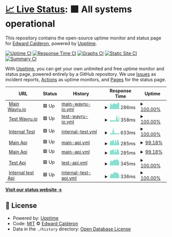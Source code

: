 # [📈 Live Status](https://status.wayru.co): <!--live status--> **🟩 All systems operational**

This repository contains the open-source uptime monitor and status page for [Edward Calderon](bancannabis.org), powered by [Upptime](https://github.com/upptime/upptime).

[![Uptime CI](https://github.com/edcalderon/upptime/workflows/Uptime%20CI/badge.svg)](https://github.com/edcalderon/upptime/actions?query=workflow%3A%22Uptime+CI%22)
[![Response Time CI](https://github.com/edcalderon/upptime/workflows/Response%20Time%20CI/badge.svg)](https://github.com/edcalderon/upptime/actions?query=workflow%3A%22Response+Time+CI%22)
[![Graphs CI](https://github.com/edcalderon/upptime/workflows/Graphs%20CI/badge.svg)](https://github.com/edcalderon/upptime/actions?query=workflow%3A%22Graphs+CI%22)
[![Static Site CI](https://github.com/edcalderon/upptime/workflows/Static%20Site%20CI/badge.svg)](https://github.com/edcalderon/upptime/actions?query=workflow%3A%22Static+Site+CI%22)
[![Summary CI](https://github.com/edcalderon/upptime/workflows/Summary%20CI/badge.svg)](https://github.com/edcalderon/upptime/actions?query=workflow%3A%22Summary+CI%22)

With [Upptime](https://upptime.js.org), you can get your own unlimited and free uptime monitor and status page, powered entirely by a GitHub repository. We use [Issues](https://github.com/edcalderon/upptime/issues) as incident reports, [Actions](https://github.com/edcalderon/upptime/actions) as uptime monitors, and [Pages](https://status.wayru.co) for the status page.

<!--start: status pages-->
<!-- This summary is generated by Upptime (https://github.com/upptime/upptime) -->
<!-- Do not edit this manually, your changes will be overwritten -->
<!-- prettier-ignore -->
| URL | Status | History | Response Time | Uptime |
| --- | ------ | ------- | ------------- | ------ |
| <img alt="" src="https://favicons.githubusercontent.com/www.dapp.wayru.io" height="13"> [Main Wayru.io](https://www.dapp.wayru.io) | 🟩 Up | [main-wayru-io.yml](https://github.com/edcalderon/uptime_wayru/commits/HEAD/history/main-wayru-io.yml) | <details><summary><img alt="Response time graph" src="./graphs/main-wayru-io/response-time-week.png" height="20"> 286ms</summary><br><a href="https://status.wayru.co/history/main-wayru-io"><img alt="Response time 286" src="https://img.shields.io/endpoint?url=https%3A%2F%2Fraw.githubusercontent.com%2Fedcalderon%2Fuptime_wayru%2FHEAD%2Fapi%2Fmain-wayru-io%2Fresponse-time.json"></a><br><a href="https://status.wayru.co/history/main-wayru-io"><img alt="24-hour response time 286" src="https://img.shields.io/endpoint?url=https%3A%2F%2Fraw.githubusercontent.com%2Fedcalderon%2Fuptime_wayru%2FHEAD%2Fapi%2Fmain-wayru-io%2Fresponse-time-day.json"></a><br><a href="https://status.wayru.co/history/main-wayru-io"><img alt="7-day response time 286" src="https://img.shields.io/endpoint?url=https%3A%2F%2Fraw.githubusercontent.com%2Fedcalderon%2Fuptime_wayru%2FHEAD%2Fapi%2Fmain-wayru-io%2Fresponse-time-week.json"></a><br><a href="https://status.wayru.co/history/main-wayru-io"><img alt="30-day response time 286" src="https://img.shields.io/endpoint?url=https%3A%2F%2Fraw.githubusercontent.com%2Fedcalderon%2Fuptime_wayru%2FHEAD%2Fapi%2Fmain-wayru-io%2Fresponse-time-month.json"></a><br><a href="https://status.wayru.co/history/main-wayru-io"><img alt="1-year response time 286" src="https://img.shields.io/endpoint?url=https%3A%2F%2Fraw.githubusercontent.com%2Fedcalderon%2Fuptime_wayru%2FHEAD%2Fapi%2Fmain-wayru-io%2Fresponse-time-year.json"></a></details> | <details><summary><a href="https://status.wayru.co/history/main-wayru-io">100.00%</a></summary><a href="https://status.wayru.co/history/main-wayru-io"><img alt="All-time uptime 100.00%" src="https://img.shields.io/endpoint?url=https%3A%2F%2Fraw.githubusercontent.com%2Fedcalderon%2Fuptime_wayru%2FHEAD%2Fapi%2Fmain-wayru-io%2Fuptime.json"></a><br><a href="https://status.wayru.co/history/main-wayru-io"><img alt="24-hour uptime 100.00%" src="https://img.shields.io/endpoint?url=https%3A%2F%2Fraw.githubusercontent.com%2Fedcalderon%2Fuptime_wayru%2FHEAD%2Fapi%2Fmain-wayru-io%2Fuptime-day.json"></a><br><a href="https://status.wayru.co/history/main-wayru-io"><img alt="7-day uptime 100.00%" src="https://img.shields.io/endpoint?url=https%3A%2F%2Fraw.githubusercontent.com%2Fedcalderon%2Fuptime_wayru%2FHEAD%2Fapi%2Fmain-wayru-io%2Fuptime-week.json"></a><br><a href="https://status.wayru.co/history/main-wayru-io"><img alt="30-day uptime 100.00%" src="https://img.shields.io/endpoint?url=https%3A%2F%2Fraw.githubusercontent.com%2Fedcalderon%2Fuptime_wayru%2FHEAD%2Fapi%2Fmain-wayru-io%2Fuptime-month.json"></a><br><a href="https://status.wayru.co/history/main-wayru-io"><img alt="1-year uptime 100.00%" src="https://img.shields.io/endpoint?url=https%3A%2F%2Fraw.githubusercontent.com%2Fedcalderon%2Fuptime_wayru%2FHEAD%2Fapi%2Fmain-wayru-io%2Fuptime-year.json"></a></details>
| <img alt="" src="https://favicons.githubusercontent.com/www.testnet.wayru.io" height="13"> [Test Wayru.io](https://www.testnet.wayru.io) | 🟩 Up | [test-wayru-io.yml](https://github.com/edcalderon/uptime_wayru/commits/HEAD/history/test-wayru-io.yml) | <details><summary><img alt="Response time graph" src="./graphs/test-wayru-io/response-time-week.png" height="20"> 358ms</summary><br><a href="https://status.wayru.co/history/test-wayru-io"><img alt="Response time 358" src="https://img.shields.io/endpoint?url=https%3A%2F%2Fraw.githubusercontent.com%2Fedcalderon%2Fuptime_wayru%2FHEAD%2Fapi%2Ftest-wayru-io%2Fresponse-time.json"></a><br><a href="https://status.wayru.co/history/test-wayru-io"><img alt="24-hour response time 358" src="https://img.shields.io/endpoint?url=https%3A%2F%2Fraw.githubusercontent.com%2Fedcalderon%2Fuptime_wayru%2FHEAD%2Fapi%2Ftest-wayru-io%2Fresponse-time-day.json"></a><br><a href="https://status.wayru.co/history/test-wayru-io"><img alt="7-day response time 358" src="https://img.shields.io/endpoint?url=https%3A%2F%2Fraw.githubusercontent.com%2Fedcalderon%2Fuptime_wayru%2FHEAD%2Fapi%2Ftest-wayru-io%2Fresponse-time-week.json"></a><br><a href="https://status.wayru.co/history/test-wayru-io"><img alt="30-day response time 358" src="https://img.shields.io/endpoint?url=https%3A%2F%2Fraw.githubusercontent.com%2Fedcalderon%2Fuptime_wayru%2FHEAD%2Fapi%2Ftest-wayru-io%2Fresponse-time-month.json"></a><br><a href="https://status.wayru.co/history/test-wayru-io"><img alt="1-year response time 358" src="https://img.shields.io/endpoint?url=https%3A%2F%2Fraw.githubusercontent.com%2Fedcalderon%2Fuptime_wayru%2FHEAD%2Fapi%2Ftest-wayru-io%2Fresponse-time-year.json"></a></details> | <details><summary><a href="https://status.wayru.co/history/test-wayru-io">100.00%</a></summary><a href="https://status.wayru.co/history/test-wayru-io"><img alt="All-time uptime 100.00%" src="https://img.shields.io/endpoint?url=https%3A%2F%2Fraw.githubusercontent.com%2Fedcalderon%2Fuptime_wayru%2FHEAD%2Fapi%2Ftest-wayru-io%2Fuptime.json"></a><br><a href="https://status.wayru.co/history/test-wayru-io"><img alt="24-hour uptime 100.00%" src="https://img.shields.io/endpoint?url=https%3A%2F%2Fraw.githubusercontent.com%2Fedcalderon%2Fuptime_wayru%2FHEAD%2Fapi%2Ftest-wayru-io%2Fuptime-day.json"></a><br><a href="https://status.wayru.co/history/test-wayru-io"><img alt="7-day uptime 100.00%" src="https://img.shields.io/endpoint?url=https%3A%2F%2Fraw.githubusercontent.com%2Fedcalderon%2Fuptime_wayru%2FHEAD%2Fapi%2Ftest-wayru-io%2Fuptime-week.json"></a><br><a href="https://status.wayru.co/history/test-wayru-io"><img alt="30-day uptime 100.00%" src="https://img.shields.io/endpoint?url=https%3A%2F%2Fraw.githubusercontent.com%2Fedcalderon%2Fuptime_wayru%2FHEAD%2Fapi%2Ftest-wayru-io%2Fuptime-month.json"></a><br><a href="https://status.wayru.co/history/test-wayru-io"><img alt="1-year uptime 100.00%" src="https://img.shields.io/endpoint?url=https%3A%2F%2Fraw.githubusercontent.com%2Fedcalderon%2Fuptime_wayru%2FHEAD%2Fapi%2Ftest-wayru-io%2Fuptime-year.json"></a></details>
| <img alt="" src="https://favicons.githubusercontent.com/www.internal.wayru.co" height="13"> [Internal Test](https://www.internal.wayru.co) | 🟩 Up | [internal-test.yml](https://github.com/edcalderon/uptime_wayru/commits/HEAD/history/internal-test.yml) | <details><summary><img alt="Response time graph" src="./graphs/internal-test/response-time-week.png" height="20"> 633ms</summary><br><a href="https://status.wayru.co/history/internal-test"><img alt="Response time 633" src="https://img.shields.io/endpoint?url=https%3A%2F%2Fraw.githubusercontent.com%2Fedcalderon%2Fuptime_wayru%2FHEAD%2Fapi%2Finternal-test%2Fresponse-time.json"></a><br><a href="https://status.wayru.co/history/internal-test"><img alt="24-hour response time 633" src="https://img.shields.io/endpoint?url=https%3A%2F%2Fraw.githubusercontent.com%2Fedcalderon%2Fuptime_wayru%2FHEAD%2Fapi%2Finternal-test%2Fresponse-time-day.json"></a><br><a href="https://status.wayru.co/history/internal-test"><img alt="7-day response time 633" src="https://img.shields.io/endpoint?url=https%3A%2F%2Fraw.githubusercontent.com%2Fedcalderon%2Fuptime_wayru%2FHEAD%2Fapi%2Finternal-test%2Fresponse-time-week.json"></a><br><a href="https://status.wayru.co/history/internal-test"><img alt="30-day response time 633" src="https://img.shields.io/endpoint?url=https%3A%2F%2Fraw.githubusercontent.com%2Fedcalderon%2Fuptime_wayru%2FHEAD%2Fapi%2Finternal-test%2Fresponse-time-month.json"></a><br><a href="https://status.wayru.co/history/internal-test"><img alt="1-year response time 633" src="https://img.shields.io/endpoint?url=https%3A%2F%2Fraw.githubusercontent.com%2Fedcalderon%2Fuptime_wayru%2FHEAD%2Fapi%2Finternal-test%2Fresponse-time-year.json"></a></details> | <details><summary><a href="https://status.wayru.co/history/internal-test">100.00%</a></summary><a href="https://status.wayru.co/history/internal-test"><img alt="All-time uptime 100.00%" src="https://img.shields.io/endpoint?url=https%3A%2F%2Fraw.githubusercontent.com%2Fedcalderon%2Fuptime_wayru%2FHEAD%2Fapi%2Finternal-test%2Fuptime.json"></a><br><a href="https://status.wayru.co/history/internal-test"><img alt="24-hour uptime 100.00%" src="https://img.shields.io/endpoint?url=https%3A%2F%2Fraw.githubusercontent.com%2Fedcalderon%2Fuptime_wayru%2FHEAD%2Fapi%2Finternal-test%2Fuptime-day.json"></a><br><a href="https://status.wayru.co/history/internal-test"><img alt="7-day uptime 100.00%" src="https://img.shields.io/endpoint?url=https%3A%2F%2Fraw.githubusercontent.com%2Fedcalderon%2Fuptime_wayru%2FHEAD%2Fapi%2Finternal-test%2Fuptime-week.json"></a><br><a href="https://status.wayru.co/history/internal-test"><img alt="30-day uptime 100.00%" src="https://img.shields.io/endpoint?url=https%3A%2F%2Fraw.githubusercontent.com%2Fedcalderon%2Fuptime_wayru%2FHEAD%2Fapi%2Finternal-test%2Fuptime-month.json"></a><br><a href="https://status.wayru.co/history/internal-test"><img alt="1-year uptime 100.00%" src="https://img.shields.io/endpoint?url=https%3A%2F%2Fraw.githubusercontent.com%2Fedcalderon%2Fuptime_wayru%2FHEAD%2Fapi%2Finternal-test%2Fuptime-year.json"></a></details>
| <img alt="" src="https://favicons.githubusercontent.com/api.wayru.co" height="13"> [Main Api](https://api.wayru.co) | 🟩 Up | [main-api.yml](https://github.com/edcalderon/uptime_wayru/commits/HEAD/history/main-api.yml) | <details><summary><img alt="Response time graph" src="./graphs/main-api/response-time-week.png" height="20"> 285ms</summary><br><a href="https://status.wayru.co/history/main-api"><img alt="Response time 285" src="https://img.shields.io/endpoint?url=https%3A%2F%2Fraw.githubusercontent.com%2Fedcalderon%2Fuptime_wayru%2FHEAD%2Fapi%2Fmain-api%2Fresponse-time.json"></a><br><a href="https://status.wayru.co/history/main-api"><img alt="24-hour response time 285" src="https://img.shields.io/endpoint?url=https%3A%2F%2Fraw.githubusercontent.com%2Fedcalderon%2Fuptime_wayru%2FHEAD%2Fapi%2Fmain-api%2Fresponse-time-day.json"></a><br><a href="https://status.wayru.co/history/main-api"><img alt="7-day response time 285" src="https://img.shields.io/endpoint?url=https%3A%2F%2Fraw.githubusercontent.com%2Fedcalderon%2Fuptime_wayru%2FHEAD%2Fapi%2Fmain-api%2Fresponse-time-week.json"></a><br><a href="https://status.wayru.co/history/main-api"><img alt="30-day response time 285" src="https://img.shields.io/endpoint?url=https%3A%2F%2Fraw.githubusercontent.com%2Fedcalderon%2Fuptime_wayru%2FHEAD%2Fapi%2Fmain-api%2Fresponse-time-month.json"></a><br><a href="https://status.wayru.co/history/main-api"><img alt="1-year response time 285" src="https://img.shields.io/endpoint?url=https%3A%2F%2Fraw.githubusercontent.com%2Fedcalderon%2Fuptime_wayru%2FHEAD%2Fapi%2Fmain-api%2Fresponse-time-year.json"></a></details> | <details><summary><a href="https://status.wayru.co/history/main-api">99.18%</a></summary><a href="https://status.wayru.co/history/main-api"><img alt="All-time uptime 99.18%" src="https://img.shields.io/endpoint?url=https%3A%2F%2Fraw.githubusercontent.com%2Fedcalderon%2Fuptime_wayru%2FHEAD%2Fapi%2Fmain-api%2Fuptime.json"></a><br><a href="https://status.wayru.co/history/main-api"><img alt="24-hour uptime 99.18%" src="https://img.shields.io/endpoint?url=https%3A%2F%2Fraw.githubusercontent.com%2Fedcalderon%2Fuptime_wayru%2FHEAD%2Fapi%2Fmain-api%2Fuptime-day.json"></a><br><a href="https://status.wayru.co/history/main-api"><img alt="7-day uptime 99.18%" src="https://img.shields.io/endpoint?url=https%3A%2F%2Fraw.githubusercontent.com%2Fedcalderon%2Fuptime_wayru%2FHEAD%2Fapi%2Fmain-api%2Fuptime-week.json"></a><br><a href="https://status.wayru.co/history/main-api"><img alt="30-day uptime 99.18%" src="https://img.shields.io/endpoint?url=https%3A%2F%2Fraw.githubusercontent.com%2Fedcalderon%2Fuptime_wayru%2FHEAD%2Fapi%2Fmain-api%2Fuptime-month.json"></a><br><a href="https://status.wayru.co/history/main-api"><img alt="1-year uptime 99.18%" src="https://img.shields.io/endpoint?url=https%3A%2F%2Fraw.githubusercontent.com%2Fedcalderon%2Fuptime_wayru%2FHEAD%2Fapi%2Fmain-api%2Fuptime-year.json"></a></details>
| <img alt="" src="https://favicons.githubusercontent.com/wayru.herokuapp.com" height="13"> [Main Api](https://wayru.herokuapp.com) | 🟩 Up | [main-api.yml](https://github.com/edcalderon/uptime_wayru/commits/HEAD/history/main-api.yml) | <details><summary><img alt="Response time graph" src="./graphs/main-api/response-time-week.png" height="20"> 285ms</summary><br><a href="https://status.wayru.co/history/main-api"><img alt="Response time 285" src="https://img.shields.io/endpoint?url=https%3A%2F%2Fraw.githubusercontent.com%2Fedcalderon%2Fuptime_wayru%2FHEAD%2Fapi%2Fmain-api%2Fresponse-time.json"></a><br><a href="https://status.wayru.co/history/main-api"><img alt="24-hour response time 285" src="https://img.shields.io/endpoint?url=https%3A%2F%2Fraw.githubusercontent.com%2Fedcalderon%2Fuptime_wayru%2FHEAD%2Fapi%2Fmain-api%2Fresponse-time-day.json"></a><br><a href="https://status.wayru.co/history/main-api"><img alt="7-day response time 285" src="https://img.shields.io/endpoint?url=https%3A%2F%2Fraw.githubusercontent.com%2Fedcalderon%2Fuptime_wayru%2FHEAD%2Fapi%2Fmain-api%2Fresponse-time-week.json"></a><br><a href="https://status.wayru.co/history/main-api"><img alt="30-day response time 285" src="https://img.shields.io/endpoint?url=https%3A%2F%2Fraw.githubusercontent.com%2Fedcalderon%2Fuptime_wayru%2FHEAD%2Fapi%2Fmain-api%2Fresponse-time-month.json"></a><br><a href="https://status.wayru.co/history/main-api"><img alt="1-year response time 285" src="https://img.shields.io/endpoint?url=https%3A%2F%2Fraw.githubusercontent.com%2Fedcalderon%2Fuptime_wayru%2FHEAD%2Fapi%2Fmain-api%2Fresponse-time-year.json"></a></details> | <details><summary><a href="https://status.wayru.co/history/main-api">99.18%</a></summary><a href="https://status.wayru.co/history/main-api"><img alt="All-time uptime 99.18%" src="https://img.shields.io/endpoint?url=https%3A%2F%2Fraw.githubusercontent.com%2Fedcalderon%2Fuptime_wayru%2FHEAD%2Fapi%2Fmain-api%2Fuptime.json"></a><br><a href="https://status.wayru.co/history/main-api"><img alt="24-hour uptime 99.18%" src="https://img.shields.io/endpoint?url=https%3A%2F%2Fraw.githubusercontent.com%2Fedcalderon%2Fuptime_wayru%2FHEAD%2Fapi%2Fmain-api%2Fuptime-day.json"></a><br><a href="https://status.wayru.co/history/main-api"><img alt="7-day uptime 99.18%" src="https://img.shields.io/endpoint?url=https%3A%2F%2Fraw.githubusercontent.com%2Fedcalderon%2Fuptime_wayru%2FHEAD%2Fapi%2Fmain-api%2Fuptime-week.json"></a><br><a href="https://status.wayru.co/history/main-api"><img alt="30-day uptime 99.18%" src="https://img.shields.io/endpoint?url=https%3A%2F%2Fraw.githubusercontent.com%2Fedcalderon%2Fuptime_wayru%2FHEAD%2Fapi%2Fmain-api%2Fuptime-month.json"></a><br><a href="https://status.wayru.co/history/main-api"><img alt="1-year uptime 99.18%" src="https://img.shields.io/endpoint?url=https%3A%2F%2Fraw.githubusercontent.com%2Fedcalderon%2Fuptime_wayru%2FHEAD%2Fapi%2Fmain-api%2Fuptime-year.json"></a></details>
| <img alt="" src="https://favicons.githubusercontent.com/api.develop.wayru.co" height="13"> [Test Api](https://api.develop.wayru.co) | 🟩 Up | [test-api.yml](https://github.com/edcalderon/uptime_wayru/commits/HEAD/history/test-api.yml) | <details><summary><img alt="Response time graph" src="./graphs/test-api/response-time-week.png" height="20"> 345ms</summary><br><a href="https://status.wayru.co/history/test-api"><img alt="Response time 345" src="https://img.shields.io/endpoint?url=https%3A%2F%2Fraw.githubusercontent.com%2Fedcalderon%2Fuptime_wayru%2FHEAD%2Fapi%2Ftest-api%2Fresponse-time.json"></a><br><a href="https://status.wayru.co/history/test-api"><img alt="24-hour response time 345" src="https://img.shields.io/endpoint?url=https%3A%2F%2Fraw.githubusercontent.com%2Fedcalderon%2Fuptime_wayru%2FHEAD%2Fapi%2Ftest-api%2Fresponse-time-day.json"></a><br><a href="https://status.wayru.co/history/test-api"><img alt="7-day response time 345" src="https://img.shields.io/endpoint?url=https%3A%2F%2Fraw.githubusercontent.com%2Fedcalderon%2Fuptime_wayru%2FHEAD%2Fapi%2Ftest-api%2Fresponse-time-week.json"></a><br><a href="https://status.wayru.co/history/test-api"><img alt="30-day response time 345" src="https://img.shields.io/endpoint?url=https%3A%2F%2Fraw.githubusercontent.com%2Fedcalderon%2Fuptime_wayru%2FHEAD%2Fapi%2Ftest-api%2Fresponse-time-month.json"></a><br><a href="https://status.wayru.co/history/test-api"><img alt="1-year response time 345" src="https://img.shields.io/endpoint?url=https%3A%2F%2Fraw.githubusercontent.com%2Fedcalderon%2Fuptime_wayru%2FHEAD%2Fapi%2Ftest-api%2Fresponse-time-year.json"></a></details> | <details><summary><a href="https://status.wayru.co/history/test-api">100.00%</a></summary><a href="https://status.wayru.co/history/test-api"><img alt="All-time uptime 100.00%" src="https://img.shields.io/endpoint?url=https%3A%2F%2Fraw.githubusercontent.com%2Fedcalderon%2Fuptime_wayru%2FHEAD%2Fapi%2Ftest-api%2Fuptime.json"></a><br><a href="https://status.wayru.co/history/test-api"><img alt="24-hour uptime 100.00%" src="https://img.shields.io/endpoint?url=https%3A%2F%2Fraw.githubusercontent.com%2Fedcalderon%2Fuptime_wayru%2FHEAD%2Fapi%2Ftest-api%2Fuptime-day.json"></a><br><a href="https://status.wayru.co/history/test-api"><img alt="7-day uptime 100.00%" src="https://img.shields.io/endpoint?url=https%3A%2F%2Fraw.githubusercontent.com%2Fedcalderon%2Fuptime_wayru%2FHEAD%2Fapi%2Ftest-api%2Fuptime-week.json"></a><br><a href="https://status.wayru.co/history/test-api"><img alt="30-day uptime 100.00%" src="https://img.shields.io/endpoint?url=https%3A%2F%2Fraw.githubusercontent.com%2Fedcalderon%2Fuptime_wayru%2FHEAD%2Fapi%2Ftest-api%2Fuptime-month.json"></a><br><a href="https://status.wayru.co/history/test-api"><img alt="1-year uptime 100.00%" src="https://img.shields.io/endpoint?url=https%3A%2F%2Fraw.githubusercontent.com%2Fedcalderon%2Fuptime_wayru%2FHEAD%2Fapi%2Ftest-api%2Fuptime-year.json"></a></details>
| <img alt="" src="https://favicons.githubusercontent.com/api.internal.wayru.co" height="13"> [Internal test Api](https://api.internal.wayru.co) | 🟩 Up | [internal-test-api.yml](https://github.com/edcalderon/uptime_wayru/commits/HEAD/history/internal-test-api.yml) | <details><summary><img alt="Response time graph" src="./graphs/internal-test-api/response-time-week.png" height="20"> 336ms</summary><br><a href="https://status.wayru.co/history/internal-test-api"><img alt="Response time 336" src="https://img.shields.io/endpoint?url=https%3A%2F%2Fraw.githubusercontent.com%2Fedcalderon%2Fuptime_wayru%2FHEAD%2Fapi%2Finternal-test-api%2Fresponse-time.json"></a><br><a href="https://status.wayru.co/history/internal-test-api"><img alt="24-hour response time 336" src="https://img.shields.io/endpoint?url=https%3A%2F%2Fraw.githubusercontent.com%2Fedcalderon%2Fuptime_wayru%2FHEAD%2Fapi%2Finternal-test-api%2Fresponse-time-day.json"></a><br><a href="https://status.wayru.co/history/internal-test-api"><img alt="7-day response time 336" src="https://img.shields.io/endpoint?url=https%3A%2F%2Fraw.githubusercontent.com%2Fedcalderon%2Fuptime_wayru%2FHEAD%2Fapi%2Finternal-test-api%2Fresponse-time-week.json"></a><br><a href="https://status.wayru.co/history/internal-test-api"><img alt="30-day response time 336" src="https://img.shields.io/endpoint?url=https%3A%2F%2Fraw.githubusercontent.com%2Fedcalderon%2Fuptime_wayru%2FHEAD%2Fapi%2Finternal-test-api%2Fresponse-time-month.json"></a><br><a href="https://status.wayru.co/history/internal-test-api"><img alt="1-year response time 336" src="https://img.shields.io/endpoint?url=https%3A%2F%2Fraw.githubusercontent.com%2Fedcalderon%2Fuptime_wayru%2FHEAD%2Fapi%2Finternal-test-api%2Fresponse-time-year.json"></a></details> | <details><summary><a href="https://status.wayru.co/history/internal-test-api">100.00%</a></summary><a href="https://status.wayru.co/history/internal-test-api"><img alt="All-time uptime 100.00%" src="https://img.shields.io/endpoint?url=https%3A%2F%2Fraw.githubusercontent.com%2Fedcalderon%2Fuptime_wayru%2FHEAD%2Fapi%2Finternal-test-api%2Fuptime.json"></a><br><a href="https://status.wayru.co/history/internal-test-api"><img alt="24-hour uptime 100.00%" src="https://img.shields.io/endpoint?url=https%3A%2F%2Fraw.githubusercontent.com%2Fedcalderon%2Fuptime_wayru%2FHEAD%2Fapi%2Finternal-test-api%2Fuptime-day.json"></a><br><a href="https://status.wayru.co/history/internal-test-api"><img alt="7-day uptime 100.00%" src="https://img.shields.io/endpoint?url=https%3A%2F%2Fraw.githubusercontent.com%2Fedcalderon%2Fuptime_wayru%2FHEAD%2Fapi%2Finternal-test-api%2Fuptime-week.json"></a><br><a href="https://status.wayru.co/history/internal-test-api"><img alt="30-day uptime 100.00%" src="https://img.shields.io/endpoint?url=https%3A%2F%2Fraw.githubusercontent.com%2Fedcalderon%2Fuptime_wayru%2FHEAD%2Fapi%2Finternal-test-api%2Fuptime-month.json"></a><br><a href="https://status.wayru.co/history/internal-test-api"><img alt="1-year uptime 100.00%" src="https://img.shields.io/endpoint?url=https%3A%2F%2Fraw.githubusercontent.com%2Fedcalderon%2Fuptime_wayru%2FHEAD%2Fapi%2Finternal-test-api%2Fuptime-year.json"></a></details>

<!--end: status pages-->

[**Visit our status website →**](https://status.wayru.co)

## 📄 License

- Powered by: [Upptime](https://github.com/upptime/upptime)
- Code: [MIT](./LICENSE) © [Edward Calderon](bancannabis.org)
- Data in the `./history` directory: [Open Database License](https://opendatacommons.org/licenses/odbl/1-0/)
